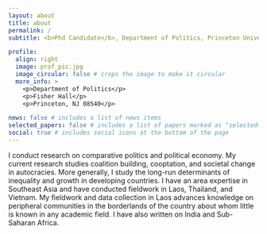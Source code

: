 ```yaml
---
layout: about
title: about
permalink: /
subtitle: <b>Phd Candidate</b>, Department of Politics, Princeton University

profile:
  align: right
  image: prof_pic.jpg
  image_circular: false # crops the image to make it circular
  more_info: >
    <p>Department of Politics</p>
    <p>Fisher Hall</p>
    <p>Princeton, NJ 08540</p>

news: false # includes a list of news items
selected_papers: false # includes a list of papers marked as "selected={true}"
social: true # includes social icons at the bottom of the page
---
```


I conduct research on comparative politics and political economy. My current research studies coalition building, cooptation, and societal change in autocracies. More generally, I study the long-run determinants of inequality and growth in developing countries. I have an area expertise in Southeast Asia and have conducted fieldwork in Laos, Thailand, and Vietnam. My fieldwork and data collection in Laos advances knowledge on peripheral communities in the borderlands of the country about whom little is known in any academic field. I have also written on India and Sub-Saharan Africa. 
